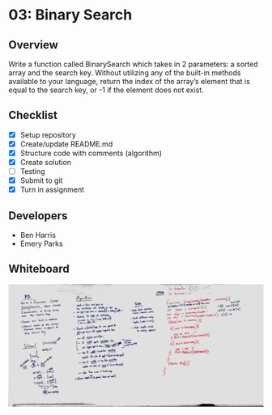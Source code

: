 # 03: Binary Search
## Overview
Write a function called BinarySearch which takes in 2 parameters: a sorted array and the search key. Without utilizing any of the built-in methods available to your language, return the index of the array’s element that is equal to the search key, or -1 if the element does not exist.

## Checklist
- [x] Setup repository
- [x] Create/update README.md
- [X] Structure code with comments (algorithm)
- [X] Create solution
- [ ] Testing
- [X] Submit to git
- [X] Turn in assignment

## Developers
* Ben Harris
* Emery Parks

## Whiteboard
![Whiteboard](./images/whiteboard.jpg)